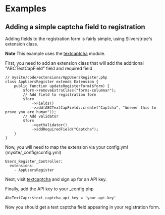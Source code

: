 Examples
========

## Adding a simple captcha field to registration

Adding fields to the registration form is fairly simple, using
Silverstripe's extension class.

**Note** This example uses the [textcaptcha](https://github.com/azt3k/abc-silverstripe-textcap)
module.

First, you need to add an extension class that will add the additional
"ABCTextCapField" field and required field

    // mysite/code/extensions/AppUsersRegister.php
    class AppUsersRegister extends Extension {
        public function updateRegisterForm($form) {
            $form->removeExtraClass("forms-columnar");
            // Add field to registration form
            $form
                ->Fields()
                ->add(ABCTextCapField::create("Captcha", "Answer this to prove you are human"));
            // Add validator
            $form
                ->getValidator()
                ->addRequiredField("Captcha");
        }
    }

Now, you will need to map the extension via your config.yml (mysite/_config/config.yml)

    Users_Register_Controller:
      extensions:
        - AppUsersRegister

Next, visit [textcaptcha](http://textcaptcha.com/) and sign up for an
API key.

Finally, add the API key to your _config.php

    AbcTextCap::$text_captcha_api_key = 'your-api-key'

Now you should get a text captcha field appearing in your registration
form.
